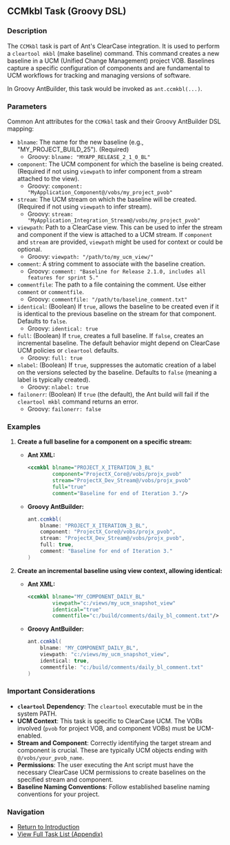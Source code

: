 ## CCMkbl Task (Groovy DSL)

### Description

The `CCMkbl` task is part of Ant's ClearCase integration. It is used to perform a `cleartool mkbl` (make baseline) command. This command creates a new baseline in a UCM (Unified Change Management) project VOB. Baselines capture a specific configuration of components and are fundamental to UCM workflows for tracking and managing versions of software.

In Groovy AntBuilder, this task would be invoked as `ant.ccmkbl(...)`.

### Parameters

Common Ant attributes for the `CCMkbl` task and their Groovy AntBuilder DSL mapping:

*   `blname`: The name for the new baseline (e.g., "MY_PROJECT_BUILD_25"). (Required)
    *   Groovy: `blname: "MYAPP_RELEASE_2_1_0_BL"`
*   `component`: The UCM component for which the baseline is being created. (Required if not using `viewpath` to infer component from a stream attached to the view).
    *   Groovy: `component: "MyApplication_Component@/vobs/my_project_pvob"`
*   `stream`: The UCM stream on which the baseline will be created. (Required if not using `viewpath` to infer stream).
    *   Groovy: `stream: "MyApplication_Integration_Stream@/vobs/my_project_pvob"`
*   `viewpath`: Path to a ClearCase view. This can be used to infer the stream and component if the view is attached to a UCM stream. If `component` and `stream` are provided, `viewpath` might be used for context or could be optional.
    *   Groovy: `viewpath: "/path/to/my_ucm_view/"`
*   `comment`: A string comment to associate with the baseline creation.
    *   Groovy: `comment: "Baseline for Release 2.1.0, includes all features for sprint 5."`
*   `commentfile`: The path to a file containing the comment. Use either `comment` or `commentfile`.
    *   Groovy: `commentfile: "/path/to/baseline_comment.txt"`
*   `identical`: (Boolean) If `true`, allows the baseline to be created even if it is identical to the previous baseline on the stream for that component. Defaults to `false`.
    *   Groovy: `identical: true`
*   `full`: (Boolean) If `true`, creates a full baseline. If `false`, creates an incremental baseline. The default behavior might depend on ClearCase UCM policies or `cleartool` defaults.
    *   Groovy: `full: true`
*   `nlabel`: (Boolean) If `true`, suppresses the automatic creation of a label on the versions selected by the baseline. Defaults to `false` (meaning a label is typically created).
    *   Groovy: `nlabel: true`
*   `failonerr`: (Boolean) If `true` (the default), the Ant build will fail if the `cleartool mkbl` command returns an error.
    *   Groovy: `failonerr: false`

### Examples

1.  **Create a full baseline for a component on a specific stream:**

    *   **Ant XML:**
        ```xml
        <ccmkbl blname="PROJECT_X_ITERATION_3_BL"
                component="ProjectX_Core@/vobs/projx_pvob"
                stream="ProjectX_Dev_Stream@/vobs/projx_pvob"
                full="true"
                comment="Baseline for end of Iteration 3."/>
        ```
    *   **Groovy AntBuilder:**
        ```groovy
        ant.ccmkbl(
            blname: "PROJECT_X_ITERATION_3_BL",
            component: "ProjectX_Core@/vobs/projx_pvob",
            stream: "ProjectX_Dev_Stream@/vobs/projx_pvob",
            full: true,
            comment: "Baseline for end of Iteration 3."
        )
        ```

2.  **Create an incremental baseline using view context, allowing identical:**

    *   **Ant XML:**
        ```xml
        <ccmkbl blname="MY_COMPONENT_DAILY_BL"
                viewpath="c:/views/my_ucm_snapshot_view"
                identical="true"
                commentfile="c:/build/comments/daily_bl_comment.txt"/>
        ```
    *   **Groovy AntBuilder:**
        ```groovy
        ant.ccmkbl(
            blname: "MY_COMPONENT_DAILY_BL",
            viewpath: "c:/views/my_ucm_snapshot_view",
            identical: true,
            commentfile: "c:/build/comments/daily_bl_comment.txt"
        )
        ```

### Important Considerations

*   **`cleartool` Dependency**: The `cleartool` executable must be in the system PATH.
*   **UCM Context**: This task is specific to ClearCase UCM. The VOBs involved (`pvob` for project VOB, and component VOBs) must be UCM-enabled.
*   **Stream and Component**: Correctly identifying the target stream and component is crucial. These are typically UCM objects ending with `@/vobs/your_pvob_name`.
*   **Permissions**: The user executing the Ant script must have the necessary ClearCase UCM permissions to create baselines on the specified stream and component.
*   **Baseline Naming Conventions**: Follow established baseline naming conventions for your project.

### Navigation

*   [Return to Introduction](00-Introduction_Groovy_Ant_Manual.md)
*   [View Full Task List (Appendix)](Appendix_A_Ant_XML_to_Groovy_Mapping.md)
